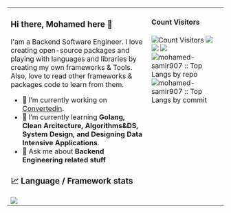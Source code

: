 <table>
<tr valign="top">
<td width="65%">

### Hi there, Mohamed here 👋
I'am a Backend Software Engineer. I love creating open-source packages and playing with languages and libraries by creating my own frameworks & Tools. Also, love to read other frameworks & packages code to learn from them.

- 🔭 I’m currently working on [Convertedin](https://github.com/convertedin).
- 🌱 I’m currently learning  **Golang, Clean Arcitecture, Algorithms&DS, System Design, and Designing Data Intensive Applications**.
- 💬 Ask me about **Backend Engineering related stuff**

<!--
- 📫 How to reach me: ...
- 😄 Pronouns: ...
- ⚡ Fun fact: ...
- 👯 I’m looking to collaborate on ...
- 🤔 I’m looking for help with ...
- 🤝 ’m available for freelancing.
-->

### 📈 Language / Framework stats
<a href='https://profile.codersrank.io/user/mohamed-samir907/'>
  <img src='https://cr-skills-chart-widget.azurewebsites.net/api/api?username=mohamed-samir907&skills=go,javascript,php,shell'>
</a>

</td>
<td width="35%">

#### Count Visitors
<img src="https://profile-counter.glitch.me/mohamed-samir907/count.svg" alt="Count Visitors">

<img src="https://github-readme-stats.vercel.app/api?username=mohamed-samir907&show_icons=true">
<img src="https://github-readme-streak-stats.herokuapp.com/?user=mohamed-samir907&hide_border=false" />

<img src="https://github-readme-stats.vercel.app/api/top-langs/?username=mohamed-samir907&layout=compact">
<img src="https://github-profile-summary-cards.vercel.app/api/cards/repos-per-language?username=mohamed-samir907&layout=compact&hide_border=true" alt="mohamed-samir907 :: Top Langs by repo" />
<img src="https://github-profile-summary-cards.vercel.app/api/cards/most-commit-language?username=mohamed-samir907&layout=compact&hide_border=true"
alt="mohamed-samir907 :: Top Langs by commit" />
<!-- <img src="https://cr-ss-service.azurewebsites.net/api/ScreenShot?widget=summary&username=mohamed-samir907&badges=3"> -->

</td>
</tr>
</table
